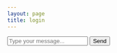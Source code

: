 ```yaml
---
layout: page
title: login
---
```

<html lang="en"> 
<head>
    <meta charset="UTF-8">
    <meta name="viewport" content="width=device-width, initial-scale=1.0">
    <title>Simple Texting App</title>
    <style>
        body {
            font-family: Arial, sans-serif;
        }
        .messages {
            border: 1px solid #ccc;
            padding: 10px;
            max-height: 300px;
            overflow-y: scroll;
        }
        .input-container {
            margin-top: 10px;
        }
        .message-input{
            width: 1000px
            height: 100px
        }
    </style>
</head>
<body>
    <div id="messages"></div>
    <div id="input-container">
        <input type="text" id="messageInput" placeholder="Type your message...">
        <button onclick="sendMessage()">Send</button>
    </div>
    <script>
        function sendMessage() {
            const messageInput = document.getElementById('messageInput');
            const message = messageInput.value.trim();
            if (message !== '') {
                appendMessage('You', message);
                messageInput.value = '';
            }
        }
        function appendMessage(sender, text) {
            const messagesContainer = document.getElementById('messages');
            const messageElement = document.createElement('div');
            messageElement.innerHTML = `<strong>${sender}:</strong> ${text}`;
            messagesContainer.appendChild(messageElement);
            messagesContainer.scrollTop = messagesContainer.scrollHeight;
        }
        function updateChat() {
      getMessages();
      setTimeout(updateChat, 2000); // Fetch messages every 2 seconds
    }
    function getMessages() {
      //fetch('https://place.stu.nighthawkcodingsociety.com/post')
         fetch('http://localhost:8765/post')
        .then(response => response.json())
        .then(messages => {
          // Reverse the order of messages so the newest is displayed at the top
          messages.reverse();
          const messagesContainer = document.getElementById('messages');
          messagesContainer.innerHTML = ''; // Clear existing messages
          messages.forEach(message => {
            displayMessage(message.writer, message.time, message.text);
          });
        })
        .catch(error => {
          console.error('Error fetching messages:', error);
        });
    }
    function sendMessage() {
      var inputMessage = document.getElementById('input-message').value;
      document.getElementById('input-message').value = '';
      var username = document.getElementById('username-input').value;
      // Get the current time
      var currentTime = getCurrentTime();
      const chatData = {
        "writer": username,
        "time": currentTime,
        "text": inputMessage
      };
      try {
        //fetch('https://place.stu.nighthawkcodingsociety.com/post', {
           fetch('http://localhost:8765/post', {
          method: 'POST',
          headers: {
            'Content-Type': 'application/json',
          },
          body: JSON.stringify(chatData),
        })
          .then(response => response.json())
          .then(result => {
            if (result.success) {
              // Display the sent message immediately
              displayMessage(username, currentTime, inputMessage);
            }
          })
          .catch(error => {
            console.error('Error:', error);
          });
      } catch (error) {
        console.error('Error:', error);
      }
      getMessages();
    }
    function getCurrentTime() {
      const now = new Date();
      const hours = now.getHours().toString().padStart(2, '0');
      const minutes = now.getMinutes().toString().padStart(2, '0');
      return `${hours}:${minutes}`;
    }
    // Call the updateChat function to start periodic updates
    updateChat();
    function displayMessage(writer, title, content) {
      const messageElement = document.createElement('div');
      messageElement.classList.add('message');
      const userElement = document.createElement('span');
      userElement.classList.add('user');
      userElement.textContent = writer + ': ';
      // Generate a random color for the user's name
      const randomColor = getRandomColor();
      userElement.style.color = randomColor;
      const userMessageElement = document.createElement('span');
      userMessageElement.classList.add('user-message');
      userMessageElement.textContent = content;
      const timestampElement = document.createElement('span');
      timestampElement.classList.add('timestamp');
      timestampElement.textContent = title;
      messageElement.appendChild(userElement);
      messageElement.appendChild(userMessageElement);
      messageElement.appendChild(timestampElement);
      const messagesContainer = document.getElementById('messages');
      messagesContainer.appendChild(messageElement);
      // Scroll to the bottom to show the latest messages
      messagesContainer.scrollTop = messagesContainer.scrollHeight;
    }
    // Function to generate a random color
    function getRandomColor() {
      const list = ["#FF5733", "#FFC300", "#5DBB63", "#6B66B5", "#4183D7"];
      const randomIndex = Math.floor(Math.random() * list.length);
      return list[randomIndex];
    }  
    </script>
</body>
</html>
